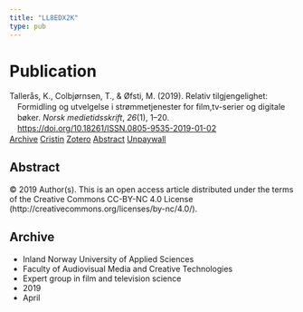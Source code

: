 ```yaml
---
title: "LL8EDX2K"
type: pub
---
```

<h1>Publication</h1>
<article id="csl-bib-container-LL8EDX2K" class="csl-bib-container">
  <div class="csl-bib-body" style="line-height: 1.35; padding-left: 1em; text-indent:-1em;">
  <div class="csl-entry">Taller&#xE5;s, K., Colbj&#xF8;rnsen, T., &amp; &#xD8;fsti, M. (2019). Relativ tilgjengelighet: Formidling og utvelgelse i str&#xF8;mmetjenester for film,tv-serier og digitale b&#xF8;ker. <i>Norsk medietidsskrift</i>, <i>26</i>(1), 1&#x2013;20. <a href="https://doi.org/10.18261/ISSN.0805-9535-2019-01-02">https://doi.org/10.18261/ISSN.0805-9535-2019-01-02</a></div>
</div>
  <div class="csl-bib-buttons">
    <a href="#taxonomy-article-LL8EDX2K" class="csl-bib-button">Archive</a>
    <a href="https://app.cristin.no/results/show.jsf?id=1690817" alt="Cristin URL" class="csl-bib-button">Cristin</a>
    <a href="http://zotero.org/groups/5402882/items/LL8EDX2K" alt="Zotero URL" class="csl-bib-button">Zotero</a>
    <a href="#abstract-article-LL8EDX2K" class="csl-bib-button">Abstract</a>
    <a href="https://www.idunn.no/file/pdf/67115261/relativ_tilgjengelighet.pdf" class="csl-bib-button">Unpaywall</a>
  </div>
  <div id="csl-bib-meta-container-LL8EDX2K"></div>
</article>
<div id="csl-bib-meta-LL8EDX2K" class="csl-bib-meta">
  <article id="abstract-article-LL8EDX2K" class="abstract-article">
    <h1>Abstract</h1>
    © 2019 Author(s). This is an open access article distributed under the terms of the Creative Commons CC-BY-NC 4.0 License (http://creativecommons.org/licenses/by-nc/4.0/).
  </article>
  <article id="taxonomy-article-LL8EDX2K" class="taxonomy-article">
    <h1>Archive</h1>
    <ul>
      <li>Inland Norway University of Applied Sciences</li>
      <li>Faculty of Audiovisual Media and Creative Technologies</li>
      <li>Expert group in film and television science</li>
      <li>2019</li>
      <li>April</li>
    </ul>
  </article>
</div>
